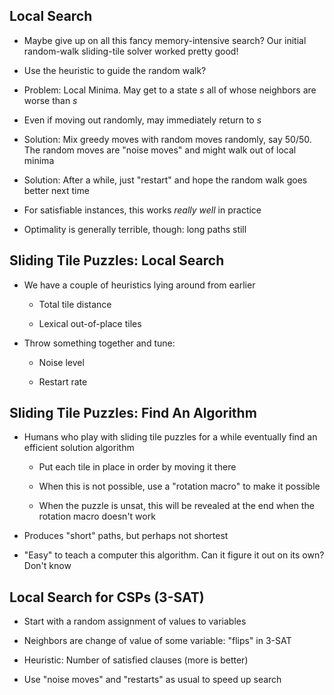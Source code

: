 ## Local Search

* Maybe give up on all this fancy memory-intensive search?
  Our initial random-walk sliding-tile solver worked pretty
  good!

* Use the heuristic to guide the random walk?

* Problem: Local Minima. May get to a state *s* all of whose
  neighbors are worse than *s*

* Even if moving out randomly, may immediately return to *s*

* Solution: Mix greedy moves with random moves randomly, say
  50/50. The random moves are "noise moves" and might walk
  out of local minima

* Solution: After a while, just "restart" and hope the
  random walk goes better next time

* For satisfiable instances, this works *really well* in practice

* Optimality is generally terrible, though: long paths still

## Sliding Tile Puzzles: Local Search

* We have a couple of heuristics lying around from earlier

    * Total tile distance

    * Lexical out-of-place tiles

* Throw something together and tune:

    * Noise level

    * Restart rate

## Sliding Tile Puzzles: Find An Algorithm

* Humans who play with sliding tile puzzles for a while
  eventually find an efficient solution algorithm

    * Put each tile in place in order by moving it there

    * When this is not possible, use a "rotation macro"
      to make it possible

    * When the puzzle is unsat, this will be revealed at the
      end when the rotation macro doesn't work

* Produces "short" paths, but perhaps not shortest

* "Easy" to teach a computer this algorithm. Can it figure
  it out on its own? Don't know

## Local Search for CSPs (3-SAT)

* Start with a random assignment of values to variables

* Neighbors are change of value of some variable: "flips" in
  3-SAT

* Heuristic: Number of satisfied clauses (more is better)

* Use "noise moves" and "restarts" as usual to speed up
  search
